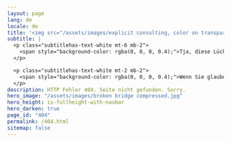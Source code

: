 ```yaml
---
layout: page
lang: de
locale: de
title: '<img src="/assets/images/explicit consulting, color on transparent, company and slogan.png" alt="ExplicIT Consulting. We bridge the gap." class="mb-2" style="height: 3em; object-fit: contain; margin-left:-0.25em;"><!--ExplicIT Consulting. We bridge the gap.-->'
subtitle: |
  <p class="subtitlehas-text-white mt-6 mb-2">
    <span style="background-color: rgba(0, 0, 0, 0.4);">Tja, diese Lücke konnten wir eindeutig nicht schließen…</span>
  </p>

  <p class="subtitlehas-text-white mt-2 mb-2">
    <span style="background-color: rgba(0, 0, 0, 0.4);">Wenn Sie glauben, dass auf unserer Seite ein Fehler vorliegt:</span> <a href="mailto:set-outlooksignatures@explicitconsulting.at" class="button is-link is-normal is-hovered has-text-black has-text-weight-bold" style="background-color: limegreen">➔ Lassen Sie es uns wissen</a>
  </p>
description: HTTP Fehler 404. Seite nicht gefunden. Sorry.
hero_image: "/assets/images/broken bridge compressed.jpg"
hero_height: is-fullheight-with-navbar
hero_darken: true
page_id: "404"
permalink: /404.html
sitemap: false
---
```

<script>
  (function () {
    const currentURL = window.location.href;
    const lowerCaseURL = currentURL.toLowerCase();

    // Step 1: Normalize to lowercase if needed
    if (currentURL !== lowerCaseURL) {
      location.replace(lowerCaseURL);
      return;
    }
  })();
</script>
